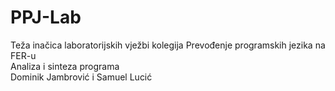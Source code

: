 # PPJ-Lab
Teža inačica laboratorijskih vježbi kolegija Prevođenje programskih jezika na FER-u\
Analiza i sinteza programa\
Dominik Jambrović i Samuel Lucić
